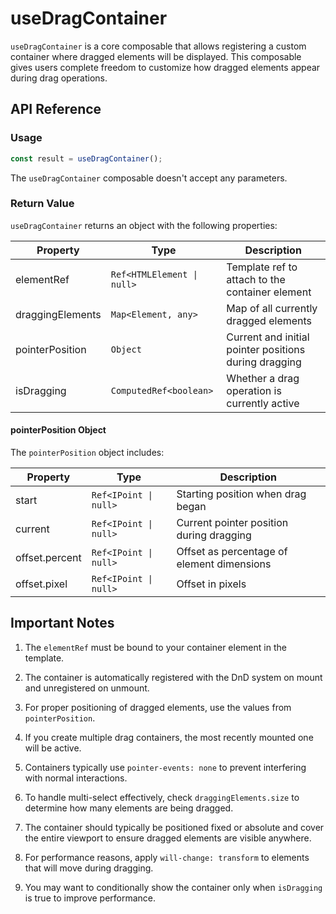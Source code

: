 # useDragContainer

`useDragContainer` is a core composable that allows registering a custom container where dragged elements will be displayed. This composable gives users complete freedom to customize how dragged elements appear during drag operations.

## API Reference

### Usage

```ts
const result = useDragContainer();
```

The `useDragContainer` composable doesn't accept any parameters.

### Return Value

`useDragContainer` returns an object with the following properties:

| Property         | Type                       | Description                                           |
| ---------------- | -------------------------- | ----------------------------------------------------- |
| elementRef       | `Ref<HTMLElement \| null>` | Template ref to attach to the container element       |
| draggingElements | `Map<Element, any>`        | Map of all currently dragged elements                 |
| pointerPosition  | `Object`                   | Current and initial pointer positions during dragging |
| isDragging       | `ComputedRef<boolean>`     | Whether a drag operation is currently active          |

#### pointerPosition Object

The `pointerPosition` object includes:

| Property       | Type                  | Description                                |
| -------------- | --------------------- | ------------------------------------------ |
| start          | `Ref<IPoint \| null>` | Starting position when drag began          |
| current        | `Ref<IPoint \| null>` | Current pointer position during dragging   |
| offset.percent | `Ref<IPoint \| null>` | Offset as percentage of element dimensions |
| offset.pixel   | `Ref<IPoint \| null>` | Offset in pixels                           |

## Important Notes

1. The `elementRef` must be bound to your container element in the template.

2. The container is automatically registered with the DnD system on mount and unregistered on unmount.

3. For proper positioning of dragged elements, use the values from `pointerPosition`.

4. If you create multiple drag containers, the most recently mounted one will be active.

5. Containers typically use `pointer-events: none` to prevent interfering with normal interactions.

6. To handle multi-select effectively, check `draggingElements.size` to determine how many elements are being dragged.

7. The container should typically be positioned fixed or absolute and cover the entire viewport to ensure dragged elements are visible anywhere.

8. For performance reasons, apply `will-change: transform` to elements that will move during dragging.

9. You may want to conditionally show the container only when `isDragging` is true to improve performance.
